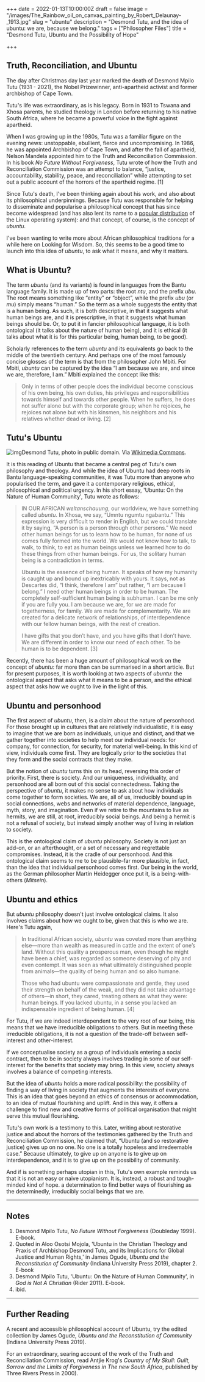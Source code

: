 +++
date = 2022-01-13T10:00:00Z
draft = false
image = "/images/The_Rainbow_oil_on_canvas_painting_by_Robert_Delaunay-_1913.jpg"
slug = "ubuntu"
description = "Desmond Tutu, and the idea of ubuntu: we are, because we belong."
tags = ["Philosopher Files"]
title = "Desmond Tutu, Ubuntu and the Possibility of Hope"

+++

## Truth, Reconciliation, and Ubuntu

The day after Christmas day last year marked the death of Desmond Mpilo  Tutu (1931 - 2021), the Nobel Prizewinner, anti-apartheid activist and  former archbishop of Cape Town.

Tutu's life was extraordinary, as  is his legacy. Born in 1931 to Tswana and Xhosa parents, he studied  theology in London before returning to his native South Africa, where he became a powerful voice in the fight against apartheid.

When I  was growing up in the 1980s, Tutu was a familiar figure on the evening  news: unstoppable, ebullient, fierce and uncompromising. In 1986, he was appointed Archbishop of Cape Town, and after the fall of apartheid,  Nelson Mandela appointed him to the Truth and Reconciliation Commission. In his book *No Future Without Forgiveness*, Tutu wrote of how  the Truth and Reconciliation Commission was an attempt to balance,  “justice, accountability, stability, peace, and reconciliation” while  attempting to set out a public account of the horrors of the apartheid  regime. [1]

Since Tutu's death, I've been thinking again about his work, and also about its philosophical underpinnings. Because Tutu was  responsible for helping to disseminate and popularise a philosophical  concept that has since become widespread (and has also lent its name to a [popular distribution](https://ubuntu.com/desktop) of the Linux operating system): and that concept, of course, is the concept of *ubuntu*.

I've been wanting to write more about African philosophical traditions for a while here on Looking for Wisdom. So, this seems to be a good time to  launch into this idea of *ubuntu*, to ask what it means, and why it matters.

## What is Ubuntu?

The term *ubuntu* (and its variants) is found in languages from the Bantu language family. It is made up of two parts: the root *ntu*, and the prefix *ubu*. The root means something like “entity” or “object”, while the prefix *ubu* (or *mu*) simply means “human.” So the term as a whole suggests the entity that  is a human being. As such, it is both descriptive, in that it suggests  what human beings are, and it is prescriptive, in that it suggests what  human beings should be. Or, to put it in fancier philosophical language, it is both ontological (it talks about the nature of human being), and  it is ethical (it talks about what it is for this particular being,  human being, to be good).

Scholarly references to the term *ubuntu* and its equivalents go back to the middle of the twentieth century.  And perhaps one of the most famously concise glosses of the term is  that from the philosopher John Mbiti. For Mbiti, *ubuntu* can be captured by the idea “I am because we are, and since we are, therefore, I am.” Mbiti explained the concept like this:

> Only in terms of other people does the individual become conscious of his  own being, his own duties, his privileges and responsibilities towards  himself and towards other people. When he suffers, he does not suffer  alone but with the corporate group; when he rejoices, he rejoices not  alone but with his kinsmen, his neighbors and his relatives whether dead or living. [2]

## Tutu's Ubuntu

![img](/images/tutu.jpeg)Desmond Tutu, photo in public domain. Via [Wikimedia Commons](https://upload.wikimedia.org/wikipedia/commons/6/6f/Archbishop-Tutu-medium_(cropped).jpg).

It is this reading of Ubuntu that became a central peg of Tutu's own  philosophy and theology. And while the idea of Ubuntu had deep roots in  Bantu language-speaking communities, it was Tutu more than anyone who  popularised the term, and gave it a contemporary religious, ethical,  philosophical and political urgency. In his short essay, 'Ubuntu: On the Nature of Human Community', Tutu wrote as follows:

> IN OUR AFRICAN *weltanschauung*, our worldview, we have something called *ubuntu*. In Xhosa, we say, “Umntu ngumtu ngabantu.” This expression is very  difficult to render in English, but we could translate it by saying, “A  person is a person through other persons.” We need other human beings  for us to learn how to be human, for none of us comes fully formed into  the world. We would not know how to talk, to walk, to think, to eat as  human beings unless we learned how to do these things from other human  beings. For us, the solitary human being is a contradiction in terms.
>
> Ubuntu is the essence of being human. It speaks of how my humanity is caught  up and bound up inextricably with yours. It says, not as Descartes did,  “I think, therefore I am” but rather, “I am because I belong.” I need  other human beings in order to be human. The completely self-sufficient  human being is subhuman. I can be me only if you are fully you. I am  because we are, for we are made for togetherness, for family. We are  made for complementarity. We are created for a delicate network of  relationships, of interdependence with our fellow human beings, with the rest of creation.
>
> I have gifts that you don’t have, and you have gifts that I don’t have. We are different in order to know our need of  each other. To be human is to be dependent. [3]

Recently, there has been a huge amount of philosophical work on the concept of *ubuntu*: far more than can be summarised in a short article. But for present purposes, it is worth looking at two aspects of *ubuntu*: the ontological aspect that asks what it means to be a person, and the  ethical aspect that asks how we ought to live in the light of this. 

## Ubuntu and personhood

The first aspect of *ubuntu*, then, is a claim about the nature of personhood. For those brought up  in cultures that are relatively individualistic, it is easy to imagine  that we are born as individuals, unique and distinct, and that we gather together into societies to help meet our individual needs: for company, for connection, for security, for material well-being. In this kind of  view, individuals come first. They are logically prior to the societies  that they form and the social contracts that they make.

But the notion of *ubuntu* turns this on its head, reversing this order of priority. First, there is  society. And our uniqueness, individuality, and personhood are all born  out of this social connectedness. Taking the perspective of *ubuntu*, it makes no sense to ask about how individuals come together to form  societies. We are, all of us, irreducibly bound up in social  connections, webs and networks of material dependence, language, myth,  story, and imagination. Even if we retire to the mountains to live as  hermits, we are still, at root, irreducibly social beings. And being a  hermit is not a refusal of society, but instead simply another way of  living in relation to society.

This is the ontological claim of *ubuntu* philosophy. Society is not just an add-on, or an afterthought, or a set of necessary and regrettable compromises. Instead, it is the cradle of  our personhood. And this ontological claim seems to me to be  plausible–far more plausible, in fact, than the idea that individual  personhood comes first. Our being in the world, as the German  philosopher Martin Heidegger once put it, is a being-with-others (*Mitsein*). 

## Ubuntu and ethics

But *ubuntu* philosophy doesn't just involve ontological claims. It also involves  claims about how we ought to be, given that this is who we are. Here's  Tutu again,

> In traditional African society, *ubuntu* was coveted more than anything else—more than wealth as measured in  cattle and the extent of one’s land. Without this quality a prosperous  man, even though he might have been a chief, was regarded as someone  deserving of pity and even contempt. It was seen as what ultimately  distinguished people from animals—the quality of being human and so also humane.
>
> Those who had ubuntu were compassionate and gentle, they used their strength on behalf of the weak, and they did not take  advantage of others—in short, they cared, treating others as what they  were: human beings. If you lacked ubuntu, in a sense you lacked an  indispensable ingredient of being human. [4]

For Tutu, if we are indeed interdependent to the very root of our being, this means  that we have irreducible obligations to others. But in meeting these  irreducible obligations, it is not a question of the trade-off between  self-interest and other-interest.

If we conceptualise society as a group of individuals entering a social contract, then to be in society  always involves trading in some of our self-interest for the benefits  that society may bring. In this view, society always involves a balance  of competing interests.

But the idea of *ubuntu* holds a  more radical possibility: the possibility of finding a way of living in  society that augments the interests of everyone. This is an idea that  goes beyond an ethics of consensus or accommodation, to an idea of  mutual flourishing and uplift. And in this way, it offers a challenge to find new and creative forms of political organisation that might serve  this mutual flourishing.

Tutu's own work is a testimony to this.  Later, writing about restorative justice and about the horrors of the  testimonies gathered by the Truth and Reconciliation Commission, he  claimed that, “Ubuntu (and so restorative justice) gives up on no one.  No one is a totally hopeless and irredeemable case.” Because ultimately, to give up on anyone is to give up on interdependence, and it is to  give up on the possibility of community.

And if is something  perhaps utopian in this, Tutu's own example reminds us that it is not an easy or naive utopianism. It is, instead, a robust and tough-minded  kind of hope. a determination to find better ways of flourishing as the  determinedly, irreducibly social beings that we are.

------

## Notes

1. Desmond Mpilo Tutu, *No Future Without Forgiveness* (Doubleday 1999). E-book.
2. Quoted in Aloo Osotsi Mojola, 'Ubuntu in the Christian Theology and Praxis of  Archbishop Desmond Tutu, and its Implications for Global Justice and  Human Rights,' in  James Ogude, *Ubuntu and the Reconstitution of Community* (Indiana University Press 2019), chapter 2. E-book
3. Desmond Mpilo Tutu, 'Ubuntu: On the Nature of Human Community', in *God is Not A Christian* (Rider 2011). E-book.
4. ibid.

------

## Further Reading

A recent and accessible philosophical account of Ubuntu, try the edited collection by James Ogude, *Ubuntu and the Reconstitution of Community* (Indiana University Press 2019).

For an extraordinary, searing account of the work of the Truth and Reconciliation Commission, read Antjie Krog's *Country of My Skull: Guilt, Sorrow and the Limits of Forgiveness in The new South Africa*, published by Three Rivers Press in 2000).
